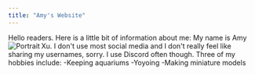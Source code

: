 ```yaml
---
title: "Amy's Website"
---
```


Hello readers. Here is a little bit of information about me:
My name is Amy Xu.
<img align="left" src="/github-pages-with-jekyll//assets/shs induction.jpg" alt="Portrait">
I don't use most social media and I don't really feel like sharing my usernames, sorry. I use Discord often though.
Three of my hobbies include:
-Keeping aquariums
-Yoyoing
-Making miniature models
